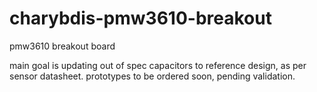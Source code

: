 # charybdis-pmw3610-breakout

pmw3610 breakout board

main goal is updating out of spec capacitors to reference design, as per sensor datasheet.
prototypes to be ordered soon, pending validation.